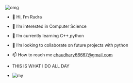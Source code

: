 ![omg](https://user-images.githubusercontent.com/65482619/121568032-db3d2c80-ca3c-11eb-8e50-2ebf2f860d7a.gif)

- 👋 Hi, I’m Rudra
- 👀 I’m interested in Computer Science
- 🌱 I’m currently learning C++,python
- 💞️ I’m looking to collaborate on future projects with python
- 📫 How to reach me chaudhary66667@gmail.com

- THIS IS WHAT I DO ALL DAY
- ![my](https://user-images.githubusercontent.com/65482619/121410459-3a893700-c980-11eb-9a11-f2376a9a5054.gif)

<!---
lucifer78907/lucifer78907 is a ✨ special ✨ repository because its `README.md` (this file) appears on your GitHub profile.
You can click the Preview link to take a look at your changes.
--->
